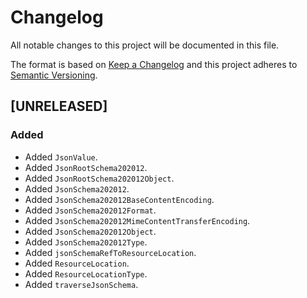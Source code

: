 # Changelog
All notable changes to this project will be documented in this file.

The format is based on [Keep a Changelog](http://keepachangelog.com/en/1.0.0/)
and this project adheres to [Semantic Versioning](http://semver.org/spec/v2.0.0.html).

<!--
## [UNRELEASED]

### Added
### Changed
### Deprecated
### Removed
### Fixed
### Security
### Docs
-->




## [UNRELEASED]

### Added

- Added `JsonValue`.
- Added `JsonRootSchema202012`.
- Added `JsonRootSchema202012Object`.
- Added `JsonSchema202012`.
- Added `JsonSchema202012BaseContentEncoding`.
- Added `JsonSchema202012Format`.
- Added `JsonSchema202012MimeContentTransferEncoding`.
- Added `JsonSchema202012Object`.
- Added `JsonSchema202012Type`.
- Added `jsonSchemaRefToResourceLocation`.
- Added `ResourceLocation`.
- Added `ResourceLocationType`.
- Added `traverseJsonSchema`.



